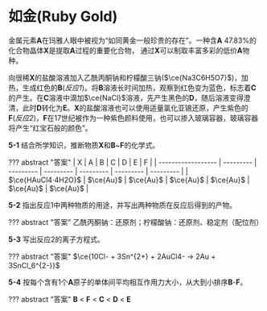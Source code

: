 # 如金(Ruby Gold)

金属元素**A**在玛雅人眼中被视为“如同黄金一般珍贵的存在”。一种含**A** 47.83%的化合物晶体**X**是提取**A**过程的重要化合物， 通过**X**可以制取丰富多彩的低价**A**物种。

向很稀**X**的盐酸溶液加入乙酰丙酮钠和柠檬酸三钠($\ce{Na3C6H5O7}$)，加热，生成红色的**B**(*反应1*)。将**B**溶液长时间加热，观察到红色变为蓝色，标志着**C**的产生。在**C**溶液中滴加$\ce{NaCl}$溶液，先产生黑色的**D**，随后溶液变得澄清，此时**D**转化为**E**。**X**的盐酸溶液也可以使用适量氯化亚锡还原，产生紫色的**F**(*反应2*)，**F**在17世纪被作为一种紫色颜料使用，也可以掺入玻璃容器，玻璃容器将产生“红宝石般的颜色”。

**5-1** 结合所学知识，推断物质**X**和**B**~**F**的化学式。

??? abstract "答案"
    | X                  | A         | B         | C         | D         | E         | F         |
    | ------------------ | --------- | --------- | --------- | --------- | --------- | --------- |
    | $\ce{HAuCl4·4H2O}$ | $\ce{Au}$ | $\ce{Au}$ | $\ce{Au}$ | $\ce{Au}$ | $\ce{Au}$ | $\ce{Au}$ |

**5-2** 指出反应1中两种物质的用途，并写出两种物质在反应后得到的产物。

??? abstract "答案"
	乙酰丙酮钠：还原剂；柠檬酸钠：还原剂、稳定剂（配位剂）

**5-3** 写出反应2的离子方程式。

??? abstract "答案"
	$\ce{10Cl- + 3Sn^{2+} + 2AuCl4- -> 2Au + 3SnCl_6^{2-}}$ 

**5-4** 按每个含有1个**A**原子的单体间平均相互作用力大小，从大到小排序**B**-**F**。

??? abstract "答案"
	**B**  < **F** < **C** < **D** < **E**